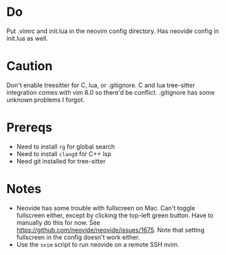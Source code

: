 # Do
Put .vimrc and init.lua in the neovim config directory. Has neovide config in init.lua as well.

# Caution
Don't enable treesitter for C, lua, or .gitignore. C and lua tree-sitter integration comes with vim 8.0 so there'd be
conflict. .gitignore has some unknown problems I forgot.

# Prereqs
* Need to install `rg` for global search
* Need to install `clangd` for C++ lsp
* Need git installed for tree-sitter

# Notes
* Neovide has some trouble with fullscreen on Mac. Can't toggle fullscreen either, except by clicking the top-left green button. Have to manually do this for now.
See https://github.com/neovide/neovide/issues/1675. Note that setting fullscreen in the config doesn't work either.
* Use the `svim` script to run neovide on a remote SSH nvim.
